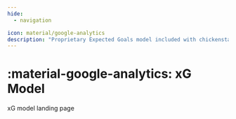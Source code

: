 ```yaml
---
hide:
  - navigation

icon: material/google-analytics
description: "Proprietary Expected Goals model included with chickenstats"
---
```


# :material-google-analytics: **xG Model**

xG model landing page